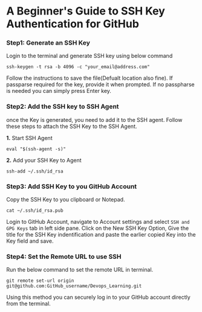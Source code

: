 # A Beginner's Guide to SSH Key Authentication for GitHub

<h3> Step1: Generate an SSH Key </h3>
Login to the terminal and generate SSH key using below command 

```
ssh-keygen -t rsa -b 4096 -c "your_email@address.com"
```
Follow the instructions to save the file(Defualt location also fine).
If passparse required for the key, provide it when prompted. If no passpharse is needed you can simply press Enter key.

<h3> Step2: Add the SSH key to SSH Agent </h3> 
once the Key is generated, you need to add it to the SSH agent. Follow these steps to attach the SSH Key to the SSH Agent.

<b>1.</b> Start SSH Agent
``` 
eval "$(ssh-agent -s)"
 ```
 <b>2.</b> Add your SSH Key to Agent

```
ssh-add ~/.ssh/id_rsa
```
<h3>Step3: Add SSH Key to you GitHub Account</h3>
Copy the SSH Key to you clipboard or Notepad.

```
cat ~/.ssh/id_rsa.pub
```
Login to GitHub Account, navigate to Account settings and select ```SSH and GPG Keys``` tab in left side pane.
Click on the New SSH Key Option, Give the title for the SSH Key indentification and paste the earlier copied Key into the Key field and save.

<h3>Step4: Set the Remote URL to use SSH</h3>

Run the  below command to set the remote URL in terminal.
```
git remote set-url origin git@github.com:GitHub_username/Devops_Learning.git
```

Using this method you can securely log in to your GitHub account directly from the terminal.